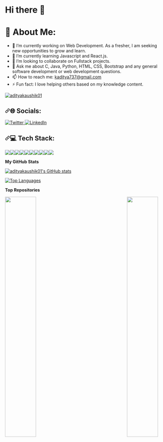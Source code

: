 # Hi there 👋
# 💫 About Me:
<!--
**adityakaushik01/adityakaushik01** is a ✨ _special_ ✨ repository because its `README.md` (this file) appears on your GitHub profile.

Here are some ideas to get you started:
-->
- 🔭 I’m currently working on Web Development. As a fresher, I am seeking new opportunities to grow and learn.
- 🌱 I’m currently learning Javascript and React.js.
- 👯 I’m looking to collaborate on Fullstack projects.
- 💬 Ask me about C, Java, Python, HTML, CSS, Bootstrap and any general software development or web development questions.
- 📫 How to reach me: kaditya737@gmail.com
- ⚡ Fun fact: I love helping others based on my knowledge content.

<a href="https://www.github.com/adityakaushik01" target="_blank" rel="noreferrer">
<p align="left"> <img src="https://komarev.com/ghpvc/?username=adityakaushik01&label=Profile%20Views&color=0e75b6&style=flat" alt="adityakaushik01" /> </p>



 <article class="markdown-body entry-content container-lg f5" itemprop="text">  
<h1 dir="auto"><a id="user-content--socials" class="anchor" aria-hidden="true" tabindex="-1" href="#-socials"><svg class="octicon octicon-link" viewBox="0 0 16 16" version="1.1" width="16" height="16" aria-hidden="true"><path d="m7.775 3.275 1.25-1.25a3.5 3.5 0 1 1 4.95 4.95l-2.5 2.5a3.5 3.5 0 0 1-4.95 0 .751.751 0 0 1 .018-1.042.751.751 0 0 1 1.042-.018 1.998 1.998 0 0 0 2.83 0l2.5-2.5a2.002 2.002 0 0 0-2.83-2.83l-1.25 1.25a.751.751 0 0 1-1.042-.018.751.751 0 0 1-.018-1.042Zm-4.69 9.64a1.998 1.998 0 0 0 2.83 0l1.25-1.25a.751.751 0 0 1 1.042.018.751.751 0 0 1 .018 1.042l-1.25 1.25a3.5 3.5 0 1 1-4.95-4.95l2.5-2.5a3.5 3.5 0 0 1 4.95 0 .751.751 0 0 1-.018 1.042.751.751 0 0 1-1.042.018 1.998 1.998 0 0 0-2.83 0l-2.5 2.5a1.998 1.998 0 0 0 0 2.83Z"></path></svg></a>🌐 Socials:</h1>

<p dir="auto">
 <a href="https://twitter.com/adityakaushik78" target="_blank" rel="nofollow">
  <img src="https://img.shields.io/badge/X-%23000000.svg?style=for-the-badge&logo=X&logoColor=white" alt="Twitter">
 </a> 
 
 
 <a href="https://www.linkedin.com/in/aditya-k-5a1288116/" target="_blank" rel="nofollow">
 <img src="https://img.shields.io/badge/linkedin-%230077B5.svg?style=for-the-badge&logo=linkedin&logoColor=white" alt="LinkedIn">
 
 </a> 
 
 </p>


<h1 dir="auto"><a id="user-content--tech-stack" class="anchor" aria-hidden="true" tabindex="-1" href="#-tech-stack"><svg class="octicon octicon-link" viewBox="0 0 16 16" version="1.1" width="16" height="16" aria-hidden="true"><path d="m7.775 3.275 1.25-1.25a3.5 3.5 0 1 1 4.95 4.95l-2.5 2.5a3.5 3.5 0 0 1-4.95 0 .751.751 0 0 1 .018-1.042.751.751 0 0 1 1.042-.018 1.998 1.998 0 0 0 2.83 0l2.5-2.5a2.002 2.002 0 0 0-2.83-2.83l-1.25 1.25a.751.751 0 0 1-1.042-.018.751.751 0 0 1-.018-1.042Zm-4.69 9.64a1.998 1.998 0 0 0 2.83 0l1.25-1.25a.751.751 0 0 1 1.042.018.751.751 0 0 1 .018 1.042l-1.25 1.25a3.5 3.5 0 1 1-4.95-4.95l2.5-2.5a3.5 3.5 0 0 1 4.95 0 .751.751 0 0 1-.018 1.042.751.751 0 0 1-1.042.018 1.998 1.998 0 0 0-2.83 0l-2.5 2.5a1.998 1.998 0 0 0 0 2.83Z"></path></svg></a>💻 Tech Stack:</h1>
<div style="display:flex;">
<img src="https://img.shields.io/badge/html5-%23E34F26.svg?style=for-the-badge&logo=html5&logoColor=white">
<img src="https://img.shields.io/badge/css3-%231572B6.svg?style=for-the-badge&logo=css3&logoColor=white">
<img src="https://img.shields.io/badge/bootstrap-%238511FA.svg?style=for-the-badge&logo=bootstrap&logoColor=white">
<img src="https://img.shields.io/badge/tailwindcss-%2338B2AC.svg?style=for-the-badge&logo=tailwind-css&logoColor=white">
<img src="https://img.shields.io/badge/javascript-%23323330.svg?style=for-the-badge&logo=javascript&logoColor=%23F7DF1E">
<img src="https://img.shields.io/badge/node.js-6DA55F?style=for-the-badge&logo=node.js&logoColor=white">
<img src="https://img.shields.io/badge/-%2300599C.svg?style=for-the-badge&logo=c&logoColor=white">
<img src="https://img.shields.io/badge/java-%23ED8B00.svg?style=for-the-badge&logo=openjdk&logoColor=white">
<img src="https://img.shields.io/badge/python-3670A0?style=for-the-badge&logo=python&logoColor=ffdd54">
<img src="https://img.shields.io/badge/mysql-%2300f.svg?style=for-the-badge&logo=mysql&logoColor=white">
</div>
</article>

<b>My GitHub Stats</b>

<a href="http://www.github.com/adityakaushik01"><img src="https://github-readme-stats.vercel.app/api?username=adityakaushik01&show_icons=true&hide=&count_private=true&title_color=22c55e&text_color=ffffff&icon_color=0891b2&bg_color=1c1917&hide_border=true&show_icons=true" alt="adityakaushik01's GitHub stats" /></a>

<a href="https://github.com/adityakaushik01" align="left"><img src="https://github-readme-stats.vercel.app/api/top-langs/?username=adityakaushik01&langs_count=10&title_color=22c55e&text_color=ffffff&icon_color=0891b2&bg_color=1c1917&hide_border=true&locale=en&custom_title=Top%20%Languages" alt="Top Languages" /></a>

<b>Top Repositories</b>

<div width="100%" align="center"><a href="https://github.com/adityakaushik01/Aditya-Portfolio" align="left"><img align="left" width="45%" src="https://github-readme-stats.vercel.app/api/pin/?username=adityakaushik01&repo=Aditya-Portfolio&title_color=22c55e&text_color=ffffff&icon_color=0891b2&bg_color=1c1917&hide_border=true&locale=en" /></a><a href="https://github.com/adityakaushik01/real-estate-landing-page-theme" align="right"><img align="right" width="45%" src="https://github-readme-stats.vercel.app/api/pin/?username=adityakaushik01&repo=Real-Estate-Landing-Page-Theme&title_color=22c55e&text_color=ffffff&icon_color=0891b2&bg_color=1c1917&hide_border=true&locale=en" /></a></div><br /><br /><br /><br /><br /><br /><br />

